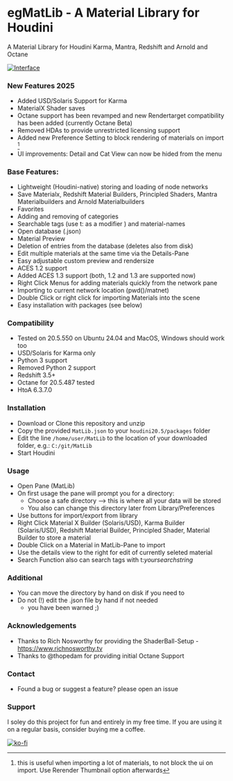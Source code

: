 # egMatLib - A Material Library for Houdini

A Material Library for Houdini Karma, Mantra, Redshift and Arnold and Octane

[![Interface](https://github.com/eglaubauf/egMatLib/blob/main/img/MatLib_2_0.png)](https://github.com/eglaubauf/egMatLib/blob/dev/img/MatLib_2_0.png)

### New Features 2025

- Added USD/Solaris Support for Karma
- MaterialX Shader saves
- Octane support has been revamped and new Rendertarget compatibility has been added (currently Octane Beta)
- Removed HDAs to provide unrestricted licensing support
- Added new Preference Setting to block rendering of materials on import [^1]
- UI improvements: Detail and Cat View can now be hided from the menu



[^1]: this is useful when importing a lot of materials, to not block the ui on import. Use Rerender Thumbnail option afterwards

### Base Features:

- Lightweight (Houdini-native) storing and loading of node networks
- Save Materialx, Redshift Material Builders, Principled Shaders,  Mantra Materialbuilders and Arnold Materialbuilders
- Favorites
- Adding and removing of categories
- Searchable tags (use t: as a modifier ) and material-names
- Open database (.json)
- Material Preview
- Deletion of entries from the database (deletes also from disk)
- Edit multiple materials at the same time via the Details-Pane
- Easy adjustable custom preview and rendersize
- ACES 1.2 support
- Added ACES 1.3 support (both, 1.2 and 1.3 are supported now)
- Right Click Menus for adding materials quickly from the network pane
- Importing to current network location (pwd()/matnet)
- Double Click or right click for importing Materials into the scene
- Easy installation with packages (see below)


### Compatibility

 - Tested on 20.5.550 on Ubuntu 24.04 and MacOS, Windows should work too
 - USD/Solaris for Karma only
 - Python 3 support
 - Removed Python 2 support
 - Redshift 3.5+
 - Octane  for 20.5.487 tested
 - HtoA 6.3.7.0


### Installation
- Download or Clone this repository and unzip
- Copy the provided `MatLib.json` to your `houdini20.5/packages` folder
- Edit the line `/home/user/MatLib` to the location of your downloaded folder, e.g.: `C:/git/MatLib`
- Start Houdini

### Usage
 - Open Pane (MatLib)
 - On first usage the pane will prompt you for a directory:
   - Choose a safe directory --> this is where all your data will be stored
   - You also can change this directory later from Library/Preferences
 - Use buttons for import/export from library
 - Right Click Material X Builder (Solaris/USD), Karma Builder (Solaris/USD),  Redshift Material Builder, Principled Shader,  Material Builder to store a material
 - Double Click on a Material in MatLib-Pane to import
 - Use the details view to the right for edit of currently seleted material
 - Search Function also can search tags with t:*yoursearchstring*


### Additional
- You can move the directory by hand on disk if you need to
- Do not (!) edit the .json file by hand if not needed
  - you have been warned ;)

### Acknowledgements
- Thanks to Rich Nosworthy for providing the ShaderBall-Setup - https://www.richnosworthy.tv
- Thanks to @thopedam for providing initial Octane Support


### Contact
- Found a bug or suggest a feature? please open an issue


### Support
I soley do this project for fun and entirely in my free time. If you are using it on a regular basis, consider buying me a coffee.

[![ko-fi](https://ko-fi.com/img/githubbutton_sm.svg)](https://ko-fi.com/D1D31CEN9X)
